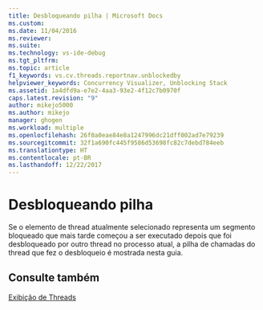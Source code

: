 ```yaml
---
title: Desbloqueando pilha | Microsoft Docs
ms.custom: 
ms.date: 11/04/2016
ms.reviewer: 
ms.suite: 
ms.technology: vs-ide-debug
ms.tgt_pltfrm: 
ms.topic: article
f1_keywords: vs.cv.threads.reportnav.unblockedby
helpviewer_keywords: Concurrency Visualizer, Unblocking Stack
ms.assetid: 1a4dfd9a-e7e2-4aa3-93e2-4f12c7b0970f
caps.latest.revision: "9"
author: mikejo5000
ms.author: mikejo
manager: ghogen
ms.workload: multiple
ms.openlocfilehash: 26f0a0eae84e8a1247996dc21dff002ad7e79239
ms.sourcegitcommit: 32f1a690fc445f9586d53698fc82c7debd784eeb
ms.translationtype: HT
ms.contentlocale: pt-BR
ms.lasthandoff: 12/22/2017
---
```

# <a name="unblocking-stack"></a>Desbloqueando pilha
Se o elemento de thread atualmente selecionado representa um segmento bloqueado que mais tarde começou a ser executado depois que foi desbloqueado por outro thread no processo atual, a pilha de chamadas do thread que fez o desbloqueio é mostrada nesta guia.  
  
## <a name="see-also"></a>Consulte também  
 [Exibição de Threads](../profiling/threads-view-parallel-performance.md)